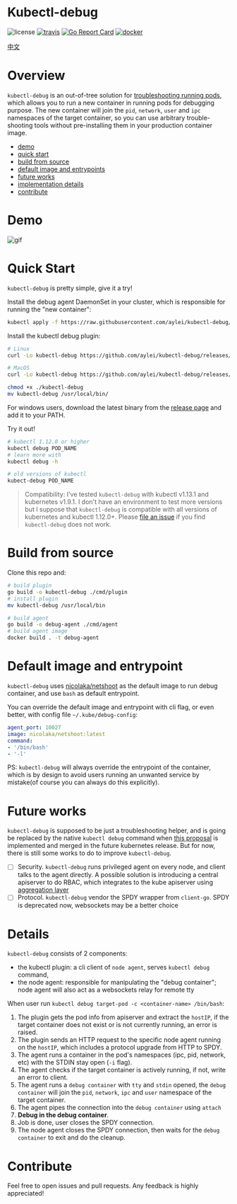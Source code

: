 # Kubectl-debug

![license](https://img.shields.io/hexpm/l/plug.svg)
[![travis](https://travis-ci.org/aylei/kubectl-debug.svg?branch=master)](https://travis-ci.org/aylei/kubectl-debug)
[![Go Report Card](https://goreportcard.com/badge/github.com/aylei/kubectl-debug)](https://goreportcard.com/report/github.com/aylei/kubectl-debug)
[![docker](https://img.shields.io/docker/pulls/aylei/debug-agent.svg)](https://hub.docker.com/r/aylei/debug-agent)

[中文](./docs/zh-cn.md)

# Overview

`kubectl-debug` is an out-of-tree solution for [troubleshooting running pods](https://github.com/kubernetes/community/blob/master/contributors/design-proposals/node/troubleshoot-running-pods.md), which allows you to run a new container in running pods for debugging purpose. The new container will join the `pid`, `network`, `user` and `ipc` namespaces of the target container, so you can use arbitrary trouble-shooting tools without pre-installing them in your production container image.

- [demo](#demo)
- [quick start](#quick-start)
- [build from source](#build-from-source)
- [default image and entrypoints](#default-image-and-entrypoint)
- [future works](#future-works)
- [implementation details](#details)
- [contribute](#contribute)

# Demo

![gif](./docs/kube-debug.gif)

# Quick Start

`kubectl-debug` is pretty simple, give it a try!

Install the debug agent DaemonSet in your cluster, which is responsible for running the "new container":
```bash
kubectl apply -f https://raw.githubusercontent.com/aylei/kubectl-debug/master/scripts/agent_daemonset.yml
```

Install the kubectl debug plugin:
```bash
# Linux
curl -Lo kubectl-debug https://github.com/aylei/kubectl-debug/releases/download/0.0.1/kubectl-debug_0.0.1_linux-amd64

# MacOS
curl -Lo kubectl-debug https://github.com/aylei/kubectl-debug/releases/download/0.0.1/kubectl-debug_0.0.1_macos-amd64

chmod +x ./kubectl-debug
mv kubectl-debug /usr/local/bin/
```

For windows users, download the latest binary from the [release page](https://github.com/aylei/kubectl-debug/releases/tag/0.0.1) and add it to your PATH.

Try it out!
```bash
# kubectl 1.12.0 or higher
kubectl debug POD_NAME
# learn more with 
kubectl debug -h

# old versions of kubectl
kubect-debug POD_NAME
```

> Compatibility: I've tested `kubectl-debug` with kubectl v1.13.1 and kubernetes v1.9.1. I don't have an environment to test more versions but I suppose that `kubectl-debug` is compatible with all versions of kubernetes and kubectl 1.12.0+. Please [file an issue](https://github.com/aylei/kubectl-debug/issues/new) if you find `kubectl-debug` does not work.

# Build from source

Clone this repo and:
```bash
# build plugin
go build -o kubectl-debug ./cmd/plugin
# install plugin
mv kubectl-debug /usr/local/bin

# build agent
go build -o debug-agent ./cmd/agent
# build agent image
docker build . -t debug-agent
```

# Default image and entrypoint

`kubectl-debug` uses [nicolaka/netshoot](https://github.com/nicolaka/netshoot) as the default image to run debug container, and use `bash` as default entrypoint.

You can override the default image and entrypoint with cli flag, or even better, with config file `~/.kube/debug-config`:

```yaml
agent_port: 10027
image: nicolaka/netshoot:latest
command:
- '/bin/bash'
- '-l'
```

PS: `kubectl-debug` will always override the entrypoint of the container, which is by design to avoid users running an unwanted service by mistake(of course you can always do this explicitly).

# Future works

`kubectl-debug` is supposed to be just a troubleshooting helper, and is going be replaced by the native `kubectl debug` command when [this proposal](https://github.com/kubernetes/community/blob/master/contributors/design-proposals/node/troubleshoot-running-pods.md) is implemented and merged in the future kubernetes release. But for now, there is still some works to do to improve `kubectl-debug`.

- [ ] Security. `kubectl-debug` runs privileged agent on every node, and client talks to the agent directly. A possible solution is introducing a central apiserver to do RBAC, which integrates to the kube apiserver using [aggregation layer](https://kubernetes.io/docs/concepts/extend-kubernetes/api-extension/apiserver-aggregation/)
- [ ] Protocol. `kubectl-debug` vendor the SPDY wrapper from `client-go`. SPDY is deprecated now, websockets may be a better choice

# Details

`kubectl-debug` consists of 2 components:

* the kubectl plugin: a cli client of `node agent`, serves `kubectl debug` command, 
* the node agent: responsible for manipulating the "debug container"; node agent will also act as a websockets relay for remote tty

When user run `kubectl debug target-pod -c <container-name> /bin/bash`:

1. The plugin gets the pod info from apiserver and extract the `hostIP`, if the target container does not exist or is not currently running, an error is raised.
2. The plugin sends an HTTP request to the specific node agent running on the `hostIP`, which includes a protocol upgrade from HTTP to SPDY.
3. The agent runs a container in the pod's namespaces (ipc, pid, network, etc) with the STDIN stay open (`-i` flag).
4. The agent checks if the target container is actively running, if not, write an error to client.
5. The agent runs a `debug container` with `tty` and `stdin` opened, the `debug container` will join the `pid`, `network`, `ipc` and `user` namespace of the target container.
6. The agent pipes the connection into the `debug container` using `attach`
7. **Debug in the debug container**.
8. Job is done, user closes the SPDY connection.
9. The node agent closes the SPDY connection, then waits for the `debug container` to exit and do the cleanup.

# Contribute

Feel free to open issues and pull requests. Any feedback is highly appreciated!
